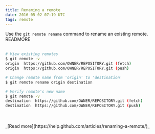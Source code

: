 ```yaml
---
title: Renaming a remote
date: 2016-05-02 07:19 UTC
tags: remote
---
```


Use the `git remote rename` command to rename an existing remote.
READMORE
<br />
<br />

```bash
# View existing remotes
$ git remote -v
origin  https://github.com/OWNER/REPOSITORY.git (fetch)
origin  https://github.com/OWNER/REPOSITORY.git (push)

# Change remote name from 'origin' to 'destination'
$ git remote rename origin destination

# Verify remote's new name
$ git remote -v
destination  https://github.com/OWNER/REPOSITORY.git (fetch)
destination  https://github.com/OWNER/REPOSITORY.git (push)
```

<br />
<br />
_[Read more](https://help.github.com/articles/renaming-a-remote/)_

